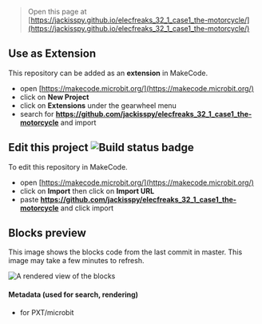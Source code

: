 
> Open this page at [https://jackisspy.github.io/elecfreaks_32_1_case1_the-motorcycle/](https://jackisspy.github.io/elecfreaks_32_1_case1_the-motorcycle/)

## Use as Extension

This repository can be added as an **extension** in MakeCode.

* open [https://makecode.microbit.org/](https://makecode.microbit.org/)
* click on **New Project**
* click on **Extensions** under the gearwheel menu
* search for **https://github.com/jackisspy/elecfreaks_32_1_case1_the-motorcycle** and import

## Edit this project ![Build status badge](https://github.com/jackisspy/elecfreaks_32_1_case1_the-motorcycle/workflows/MakeCode/badge.svg)

To edit this repository in MakeCode.

* open [https://makecode.microbit.org/](https://makecode.microbit.org/)
* click on **Import** then click on **Import URL**
* paste **https://github.com/jackisspy/elecfreaks_32_1_case1_the-motorcycle** and click import

## Blocks preview

This image shows the blocks code from the last commit in master.
This image may take a few minutes to refresh.

![A rendered view of the blocks](https://github.com/jackisspy/elecfreaks_32_1_case1_the-motorcycle/raw/master/.github/makecode/blocks.png)

#### Metadata (used for search, rendering)

* for PXT/microbit
<script src="https://makecode.com/gh-pages-embed.js"></script><script>makeCodeRender("{{ site.makecode.home_url }}", "{{ site.github.owner_name }}/{{ site.github.repository_name }}");</script>
